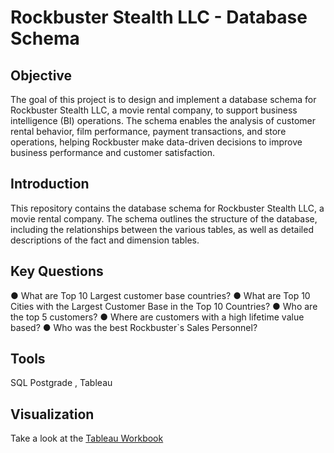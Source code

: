 # Rockbuster Stealth LLC - Database Schema

## Objective

The goal of this project is to design and implement a database schema for Rockbuster Stealth LLC, a movie rental company, to support business intelligence (BI) operations. The schema enables the analysis of customer rental behavior, film performance, payment transactions, and store operations, helping Rockbuster make data-driven decisions to improve business performance and customer satisfaction.

## Introduction

This repository contains the database schema for Rockbuster Stealth LLC, a movie rental company. The schema outlines the structure of the database, including the relationships between the various tables, as well as detailed descriptions of the fact and dimension tables.

## Key Questions
● What are Top 10 Largest customer base countries?
● What are Top 10 Cities with the Largest Customer Base in the Top 10 Countries?
● Who are the top 5 customers?
● Where are customers with a high lifetime value based?
● Who was the best Rockbuster`s Sales Personnel?

## Tools
SQL Postgrade , Tableau 

## Visualization 
Take a look at the [Tableau Workbook]([url](https://public.tableau.com/app/profile/julia.petke/viz/RockbusterStealthsbusiness2020BusinessStrategy/Top10Countriesbycustomernumbers))
